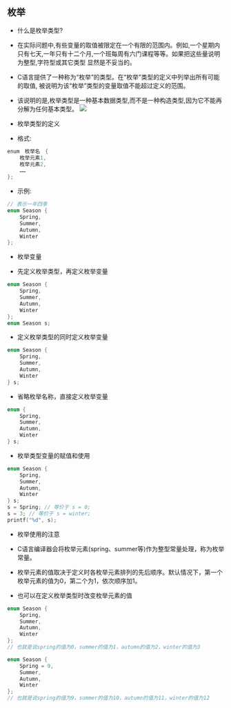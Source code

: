 ## 枚举

- 什么是枚举类型?
+ 在实际问题中,有些变量的取值被限定在一个有限的范围内。例如,一个星期内只有七天,一年只有十二个月,一个班每周有六门课程等等。如果把这些量说明为整型,字符型或其它类型 显然是不妥当的。

+ C语言提供了一种称为“枚举”的类型。在“枚举”类型的定义中列举出所有可能的取值, 被说明为该“枚举”类型的变量取值不能超过定义的范围。

+ 该说明的是,枚举类型是一种基本数据类型,而不是一种构造类型,因为它不能再分解为任何基本类型。
  ![](https://img-blog.csdnimg.cn/img_convert/d475ee4ee2d87374bd67b5f25152548c.png)
- 枚举类型的定义
+ 格式:

```c
enum　枚举名　{
    枚举元素1,
    枚举元素2,
    ……
};
```

- 示例:

```c
// 表示一年四季
enum Season {
    Spring,
    Summer,
    Autumn,
    Winter
};
```

- 枚举变量
+ 先定义枚举类型，再定义枚举变量

```c
enum Season {
    Spring,
    Summer,
    Autumn,
    Winter
};
enum Season s;
```

- 定义枚举类型的同时定义枚举变量

```c
enum Season {
    Spring,
    Summer,
    Autumn,
    Winter
} s;
```

- 省略枚举名称，直接定义枚举变量

```c
enum {
    Spring,
    Summer,
    Autumn,
    Winter
} s;
```

- 枚举类型变量的赋值和使用

```c
enum Season {
    Spring,
    Summer,
    Autumn,
    Winter
} s;
s = Spring; // 等价于 s = 0;
s = 3; // 等价于 s = winter;
printf("%d", s);
```

- 枚举使用的注意
+ C语言编译器会将枚举元素(spring、summer等)作为整型常量处理，称为枚举常量。

+ 枚举元素的值取决于定义时各枚举元素排列的先后顺序。默认情况下，第一个枚举元素的值为0，第二个为1，依次顺序加1。

+ 也可以在定义枚举类型时改变枚举元素的值

```c
enum Season {
    Spring,
    Summer,
    Autumn,
    Winter
};
// 也就是说spring的值为0，summer的值为1，autumn的值为2，winter的值为3
```

```c
enum Season {
    Spring = 9,
    Summer,
    Autumn,
    Winter
};
// 也就是说spring的值为9，summer的值为10，autumn的值为11，winter的值为12
```

# 